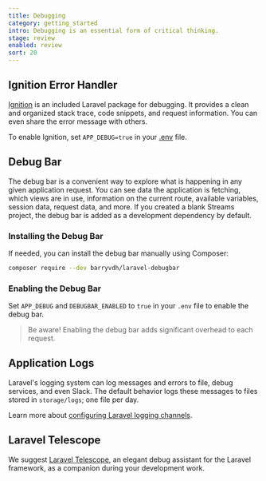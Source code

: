 ```yaml
---
title: Debugging
category: getting_started
intro: Debugging is an essential form of critical thinking.
stage: review
enabled: review
sort: 20
---
```


## Ignition Error Handler

[Ignition](https://flareapp.io/ignition) is an included Laravel package for debugging. It provides a clean and organized stack trace, code snippets, and request information. You can even share the error message with others.

To enable Ignition, set `APP_DEBUG=true` in your [.env](/configuration#environment-variables) file.

## Debug Bar

The debug bar is a convenient way to explore what is happening in any given application request. You can see data the application is fetching, which views are in use, information on the current route, available variables, session data, request data, and more. If you created a blank Streams project, the debug bar is added as a development dependency by default.

### Installing the Debug Bar 

If needed, you can install the debug bar manually using Composer:

``` bash
composer require --dev barryvdh/laravel-debugbar
```

### Enabling the Debug Bar 

Set `APP_DEBUG` and `DEBUGBAR_ENABLED` to `true` in your `.env` file to enable the debug bar.

> Be aware! Enabling the debug bar adds significant overhead to each request.

## Application Logs

Laravel's logging system can log messages and errors to file, debug services, and even Slack. The default behavior logs these messages to files stored in `storage/logs`; one file per day.

Learn more about [configuring Laravel logging channels][logging].

## Laravel Telescope

We suggest [Laravel Telescope][telescope], an elegant debug assistant for the Laravel framework, as a companion during your development work.

[composer]: https://getcomposer.org/
[telescope]: https://laravel.com/docs/telescope
[logging]: https://laravel.com/docs/logging#configuration
[ignition]: https://flareapp.io/docs/ignition-for-laravel/introduction

